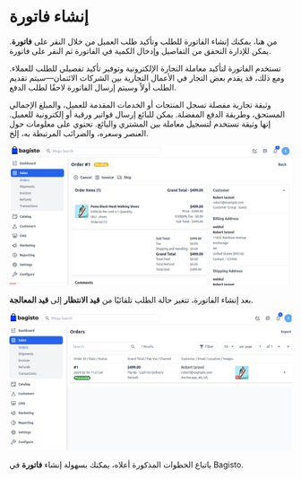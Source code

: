 # إنشاء فاتورة

من هنا، يمكنك إنشاء الفاتورة للطلب وتأكيد طلب العميل من خلال النقر على **فاتورة**. يمكن للإدارة التحقق من التفاصيل وإدخال الكمية في الفاتورة ثم النقر على فاتورة.

تستخدم الفاتورة لتأكيد معاملة التجارة الإلكترونية وتوفير تأكيد تفصيلي للطلب للعملاء. ومع ذلك، قد يقدم بعض التجار في الأعمال التجارية بين الشركات الائتمان—سيتم تقديم الطلب أولاً وسيتم إرسال الفاتورة لاحقًا لطلب الدفع.

وثيقة تجارية مفصلة تسجل المنتجات أو الخدمات المقدمة للعميل، والمبلغ الإجمالي المستحق، وطريقة الدفع المفضلة. يمكن للبائع إرسال فواتير ورقية أو إلكترونية للعميل. إنها وثيقة تستخدم لتسجيل معاملة بين المشتري والبائع. تحتوي على معلومات حول العنصر وسعره، والضرائب المرتبطة به، إلخ.

![Invoice](../../assets/2.2.0/images/orders/invoice.png)


بعد إنشاء الفاتورة، تتغير حالة الطلب تلقائيًا من **قيد الانتظار** إلى **قيد المعالجة**.

![Invoice Submit](../../assets/2.2.0/images/orders/invoiceSubmit.png)

باتباع الخطوات المذكورة أعلاه، يمكنك بسهولة إنشاء **فاتورة** في Bagisto.